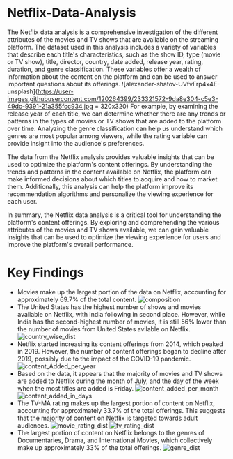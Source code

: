 # Netflix-Data-Analysis

The Netflix data analysis is a comprehensive investigation of the different attributes of the movies and TV shows that are available on the streaming platform. The dataset used in this analysis includes a variety of variables that describe each title's characteristics, such as the show ID, type (movie or TV show), title, director, country, date added, release year, rating, duration, and genre classification. These variables offer a wealth of information about the content on the platform and can be used to answer important questions about its offerings.
![alexander-shatov-UVfvFrp4x4E-unsplash](https://user-images.githubusercontent.com/120264399/233321572-9da8e304-c5e3-49dc-9391-21a355fcc934.jpg = 320x320)
For example, by examining the release year of each title, we can determine whether there are any trends or patterns in the types of movies or TV shows that are added to the platform over time. Analyzing the genre classification can help us understand which genres are most popular among viewers, while the rating variable can provide insight into the audience's preferences.

The data from the Netflix analysis provides valuable insights that can be used to optimize the platform's content offerings. By understanding the trends and patterns in the content available on Netflix, the platform can make informed decisions about which titles to acquire and how to market them. Additionally, this analysis can help the platform improve its recommendation algorithms and personalize the viewing experience for each user.

In summary, the Netflix data analysis is a critical tool for understanding the platform's content offerings. By exploring and comprehending the various attributes of the movies and TV shows available, we can gain valuable insights that can be used to optimize the viewing experience for users and improve the platform's overall performance.

# Key Findings

* Movies make up the largest portion of the data on Netflix, accounting for approximately 69.7% of the total content.
   ![composition](https://user-images.githubusercontent.com/120264399/233318179-f3c31a92-bfcd-4245-9462-6f5181b1f4a0.png)
* The United States has the highest number of shows and movies available on Netflix, with India following in second place. However, while India has the second-highest number of movies, it is still 56% lower than the number of movies from United States avilable on Netflix. 
  ![country_wise_dist](https://user-images.githubusercontent.com/120264399/233320032-dbce1b54-1d3e-4ae1-8d19-2f47ce1bc469.png)
* Netflix started increasing its content offerings from 2014, which peaked in 2019. However, the number of content offerings began to decline after 2019, possibly due to the impact of the COVID-19 pandemic.
  ![content_Added_per_year](https://user-images.githubusercontent.com/120264399/233318933-5e37650a-81f9-4953-9e57-c371691e8221.png)
* Based on the data, it appears that the majority of movies and TV shows are added to Netflix during the month of July, and the day of the week when the most titles are added is Friday.
![content_added_per_month](https://user-images.githubusercontent.com/120264399/233320291-551b6a4d-080f-461e-91a6-652fe1e6cd88.png)
![content_added_in_days](https://user-images.githubusercontent.com/120264399/233318517-a1382ea5-f379-42f6-9e34-dbfac1d966be.png)
* The TV-MA rating makes up the largest portion of content on Netflix, accounting for approximately 33.7% of the total offerings. This suggests that the majority of content on Netflix is targeted towards adult audiences.
![movie_rating_dist](https://user-images.githubusercontent.com/120264399/233320537-ae461b5d-c688-44d4-b859-687b868a0cd1.png)
![tv_rating_dist](https://user-images.githubusercontent.com/120264399/233320883-09d7297b-b6d1-4909-aca7-d07101888c08.png)
* The largest portion of content on Netflix belongs to the genres of Documentaries, Drama, and International Movies, which collectively make up approximately 33% of the total offerings.
![genre_dist](https://user-images.githubusercontent.com/120264399/233321025-a023e817-7952-43db-adc0-e0b298e18710.png)
